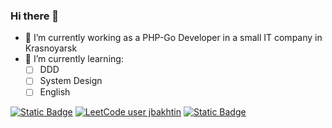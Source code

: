 ### Hi there 👋

- 🔭 I’m currently working as a PHP-Go Developer in a small IT company in Krasnoyarsk
- 🌱 I’m currently learning:
  - [ ] DDD
  - [ ] System Design
  - [ ] English 

[![Static Badge](https://img.shields.io/badge/telegram-blue?logo=telegram&logoColor=white)](https://t.me/Bakhtin_Yuriy) [![LeetCode user jbakhtin](https://img.shields.io/badge/dynamic/json?style=flat&labelColor=black&color=%23ffa116&label=Solved&query=solvedOverTotal&url=https%3A%2F%2Fbadge.xyli.tech/%2Fapi%2Fusers%2Fjbakhtin&logo=leetcode&logoColor=yellow)](https://leetcode.com/jbakhtin/) [![Static Badge](https://img.shields.io/badge/SQL--Ex-yellow?logo=mysql&logoColor=white&labelColor=whit)](https://www.sql-ex.ru/users_page.php?uid=699778)
